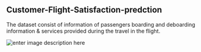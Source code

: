 ## Customer-Flight-Satisfaction-predction
The dataset consist of information of passengers boarding and deboarding information & services provided during the travel  in the flight.

![enter image description here](https://www.retently.com/wp-content/uploads/2018/08/Airline-satisfaction-cover.png)
